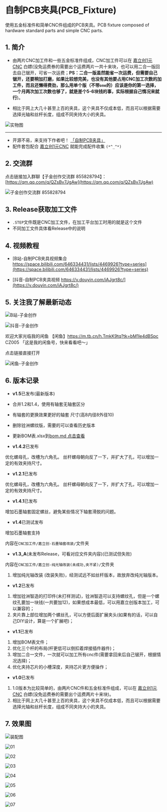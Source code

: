 # 自制PCB夹具(PCB_Fixture)
使用五金标准件和简单CNC件组成的PCB夹具。PCB fixture composed of hardware standard parts and simple CNC parts.

## 1. 简介

- 由两片CNC加工件和一些五金标准件组成，CNC加工件可以在 [嘉立创1元CNC](https://www.jlc-cnc.com/ac/ACUHiDI0/CP2tCHBI) 白嫖(没免运费券的需要出个运费两片一共十来块，也可以用二合一版回去自己锯开，可省一次运费；**PS：二合一版虽然能省一次运费，但需要自己锯开，还要稍加打磨，如果比较想完美，也没有其他要占用CNC加工次数的加工件，而且还懒得费劲，那么用单个版（不带`one`的）应该是你的第一选择，一个月两次加工次数也够了，就是差个5-6块钱的事，实际根据自己情况来就行**)。

- 相比于网上大几十甚至上百的夹具，这个夹具不仅成本低，而且可以根据需要选择光轴和丝杆长度，组成不同夹持大小的夹具。

![实物图](vx_images/v1.1/01_mini.jpg)

---
- 开源不易，来支持下作者吧！ [「自制PCB夹具」](http://e.tb.cn/h.gAQCwxIyroVmxB7?tk=MRA93pnvb30)
- 配件套包配合 [嘉立创1元CNC](https://www.jlc-cnc.com/ac/ACUHiDI0/CP2tCHBI) 就能完成配件收集 `(*^_^*)`

## 2. 交流群

点击链接加入群聊【子金创作交流群 855828794】：[https://qm.qq.com/q/QZsBv7JgAw](https://qm.qq.com/q/QZsBv7JgAw)

![子金创作交流群 855828794](vx_images/zijinchuangzuoqq.png)

## 3. Release获取加工文件

- `.STEP`文件既是CNC加工文件，在加工平台加工时用的就是这个文件
- 不同加工文件具体看Release中的说明

## 4. 视频教程

- [B站-自制PCB夹具视频集合 https://space.bilibili.com/646334431/lists/4469926?type=series](https://space.bilibili.com/646334431/lists/4469926?type=series)

- [抖音-自制PCB夹具视频 https://v.douyin.com/iAJgrt8c/](https://v.douyin.com/iAJgrt8c/)

## 5. 关注我了解最新动态

![B站-子金创作](vx_images/bilibilierweima.png)

![抖音-子金创作](vx_images/douyinerweima.png)


欢迎大家光临我的闲鱼 【闲鱼】https://m.tb.cn/h.TmkK9tq?tk=bM1le4dBSpc CZ005 「这是我的闲鱼号，快来看看吧～」

点击链接直接打开

![闲鱼-子金创作](vx_images/xianyuerweima.jpg)


## 6. 版本记录

- **v1.5**已发布(最新版本)

- 合并1.2和1.4，使用有轴套无轴套区分
- 有轴套的更换效果更好的轴套 尺寸(高8内径8外径10)
- 删除铨洲螺纹版，需要的可以查看历史版本
- 更新BOM表.xlsx到[bom.md 点击查看](bom.md)

- **v1.4.2**已发布

优化螺母孔，改槽为六角孔。
丝杆螺母朝向反了一下，并扩大了孔，可以增加一定的有效夹持尺寸。

- **v1.2.1**已发布

优化螺母孔，改槽为六角孔。
丝杆螺母朝向反了一下，并扩大了孔，可以增加一定的有效夹持尺寸。

- **v1.4.1**已发布

增加石墨轴套固定螺丝，避免某些情况下轴套滑脱的问题。

- **v1.4**已测试发布

增加石墨轴套支持

内容在`CNC加工件/嘉立创-石墨轴套改装/`文件夹

- **v1.3_A**(未发布Release，可看对应文件夹内容)(已测试但失败)

内容在`CNC加工件/嘉立创-纯光轴改装(未成功,夹不紧)/`文件夹

1. 增加纯光轴改装 (改装失败)，经测试远不如丝杆版本，故放弃改纯光轴版本。

- **v1.2**已发布

1. 增加铨洲智造的打印件(未打样测试)，铨洲智造可以支持螺纹孔，但是一个螺纹孔要加一块钱(一共要加12)，如果想成本最低，可以用嘉立创版本加工，可以兼容的；
2. 夹片靠上部位增加两个螺丝孔，可以方便后面扩展夹头(如果有的话，可以自己DIY设计，算是一个扩展吧)；

- **v1.1**已发布

1. 增加BOM表文件；
2. 优化三个杆的布局(杆更低可以倒扣着焊接插件器件)；
3. 增加二合一文件，一次就可以加工所有cnc件(需要拿回来后自己锯开，根据情况选择)；
4. 优化夹持芯片的小槽深度，夹持芯片更方便操作；

- **v1.0**已发布

1. 1.0版本为比较简单的，由两片CNC件和五金标准件组成，可以在 [嘉立创1元CNC](https://www.jlc-cnc.com/ac/ACUHiDI0/CPWXDXgd) 白嫖(没免运费券的需要出个运费两片十来块)。
2. 相比于网上大几十甚至上百的夹具，这个夹具不仅成本低，而且可以根据需要选择光轴和丝杆长度，组成不同夹持大小的夹具。

## 7. 效果图

![装配图](vx_images/v1.1/00.jpg)

![01](vx_images/v1.1/01.jpg)

![02](vx_images/v1.1/02.jpg)

![03](vx_images/v1.1/03.jpg)

![04](vx_images/v1.1/04.jpg)

![05](vx_images/v1.1/05.jpg)

![06](vx_images/v1.1/06.jpg)

![07](vx_images/v1.1/07.jpg)
